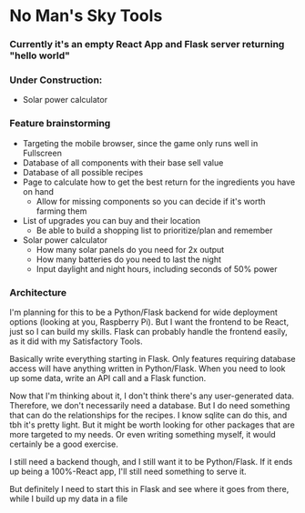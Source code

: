 # No Man's Sky Tools

### Currently it's an empty React App and Flask server returning "hello world"

### Under Construction:
- Solar power calculator

### Feature brainstorming

- Targeting the mobile browser, since the game only runs well in Fullscreen
- Database of all components with their base sell value
- Database of all possible recipes
- Page to calculate how to get the best return for the ingredients you have on hand
    - Allow for missing components so you can decide if it's worth farming them
- List of upgrades you can buy and their location
    - Be able to build a shopping list to prioritize/plan and remember
- Solar power calculator
    - How many solar panels do you need for 2x output
    - How many batteries do you need to last the night
    - Input daylight and night hours, including seconds of 50% power

### Architecture

I'm planning for this to be a Python/Flask backend for wide deployment options (looking at you, Raspberry Pi).
But I want the frontend to be React, just so I can build my skills.
Flask can probably handle the frontend easily, as it did with my Satisfactory Tools.  

Basically write everything starting in Flask.
Only features requiring database access will have anything written in Python/Flask.
When you need to look up some data, write an API call and a Flask function.  

Now that I'm thinking about it, I don't think there's any user-generated data.
Therefore, we don't necessarily need a database.
But I do need something that can do the relationships for the recipes.
I know sqlite can do this, and tbh it's pretty light.
But it might be worth looking for other packages that are more targeted to my needs.
Or even writing something myself, it would certainly be a good exercise.  

I still need a backend though, and I still want it to be Python/Flask.
If it ends up being a 100%-React app, I'll still need something to serve it.  

But definitely I need to start this in Flask and see where it goes from there, while I build up my data in a file